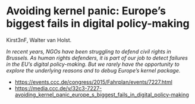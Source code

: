 # Avoiding kernel panic: Europe’s biggest fails in digital policy-making

Kirst3nF, Walter van Holst. 

*In recent years, NGOs have been struggling to defend civil rights in Brussels. As human rights defenders, it is part of our job to detect failures in the EU’s digital policy-making. But we rarely have the opportunity to explore the underlying reasons and to debug Europe’s kernel package.*

- https://events.ccc.de/congress/2015/Fahrplan/events/7227.html
- https://media.ccc.de/v/32c3-7227-avoiding_kernel_panic_europe_s_biggest_fails_in_digital_policy-making
